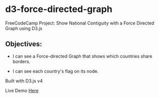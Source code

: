 # d3-force-directed-graph
FreeCodeCamp Project: Show National Contiguity with a Force Directed Graph using D3.js

## Objectives:

- I can see a Force-directed Graph that shows which countries share borders.

- I can see each country's flag on its node.

Built with D3.js v4

Live Demo [Here]()
